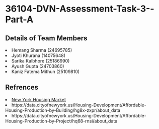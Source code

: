 # 36104-DVN-Assessment-Task-3--Part-A

## Details of Team Members

<li>Hemang Sharma (24695785)</li>
<li>Jyoti Khurana (14075648)</li>
<li>Sarika Kalbhore (25186990)</li>
<li>Ayush Gupta (24703860)</li>
<li>Kaniz Fatema Mithun (25109810)</li>


## Refrences
<li><a href="https://www.kaggle.com/datasets/nelgiriyewithana/new-york-housing-market/data">New York Housing Market</a></li>
<li>https://data.cityofnewyork.us/Housing-Development/Affordable-Housing-Production-by-Building/hg8x-zxpr/about_data</li>
<li>https://data.cityofnewyork.us/Housing-Development/Affordable-Housing-Production-by-Project/hq68-rnsi/about_data</li>
